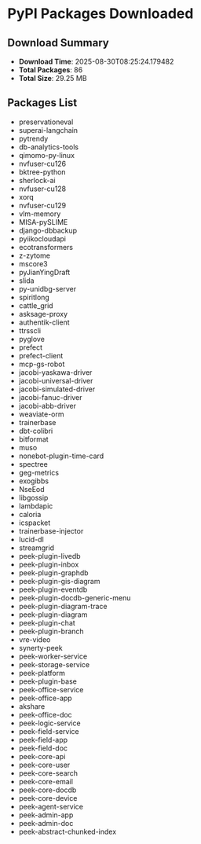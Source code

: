 # PyPI Packages Downloaded

## Download Summary
- **Download Time**: 2025-08-30T08:25:24.179482
- **Total Packages**: 86
- **Total Size**: 29.25 MB

## Packages List
- preservationeval
- superai-langchain
- pytrendy
- db-analytics-tools
- qimomo-py-linux
- nvfuser-cu126
- bktree-python
- sherlock-ai
- nvfuser-cu128
- xorq
- nvfuser-cu129
- vlm-memory
- MISA-pySLIME
- django-dbbackup
- pyiikocloudapi
- ecotransformers
- z-zytome
- mscore3
- pyJianYingDraft
- slida
- py-unidbg-server
- spiritlong
- cattle_grid
- asksage-proxy
- authentik-client
- ttrsscli
- pyglove
- prefect
- prefect-client
- mcp-gs-robot
- jacobi-yaskawa-driver
- jacobi-universal-driver
- jacobi-simulated-driver
- jacobi-fanuc-driver
- jacobi-abb-driver
- weaviate-orm
- trainerbase
- dbt-colibri
- bitformat
- muso
- nonebot-plugin-time-card
- spectree
- geg-metrics
- exogibbs
- NseEod
- libgossip
- lambdapic
- caloria
- icspacket
- trainerbase-injector
- lucid-dl
- streamgrid
- peek-plugin-livedb
- peek-plugin-inbox
- peek-plugin-graphdb
- peek-plugin-gis-diagram
- peek-plugin-eventdb
- peek-plugin-docdb-generic-menu
- peek-plugin-diagram-trace
- peek-plugin-diagram
- peek-plugin-chat
- peek-plugin-branch
- vre-video
- synerty-peek
- peek-worker-service
- peek-storage-service
- peek-platform
- peek-plugin-base
- peek-office-service
- peek-office-app
- akshare
- peek-office-doc
- peek-logic-service
- peek-field-service
- peek-field-app
- peek-field-doc
- peek-core-api
- peek-core-user
- peek-core-search
- peek-core-email
- peek-core-docdb
- peek-core-device
- peek-agent-service
- peek-admin-app
- peek-admin-doc
- peek-abstract-chunked-index
